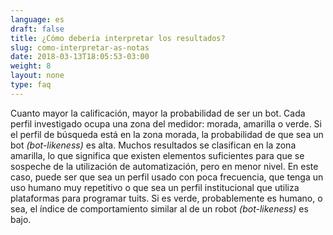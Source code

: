 ```yaml
---
language: es
draft: false
title: ¿Cómo debería interpretar los resultados?
slug: como-interpretar-as-notas
date: 2018-03-13T18:05:53-03:00
weight: 8
layout: none
type: faq
---
```

Cuanto mayor la calificación, mayor la probabilidad de ser un bot. Cada perfil investigado ocupa una zona del medidor: morada, amarilla o verde. Si el perfil de búsqueda está en la zona morada, la probabilidad de que sea un bot *(bot-likeness)* es alta. Muchos resultados se clasifican en la zona amarilla, lo que significa que existen elementos suficientes para que se sospeche de la utilización de automatización, pero en menor nivel. En este caso, puede ser que sea un perfil usado con poca frecuencia, que tenga un uso humano muy repetitivo o que sea un perfil institucional que utiliza plataformas para programar tuits. Si es verde, probablemente es humano, o sea, el índice de comportamiento similar al de un robot *(bot-likeness)* es bajo.